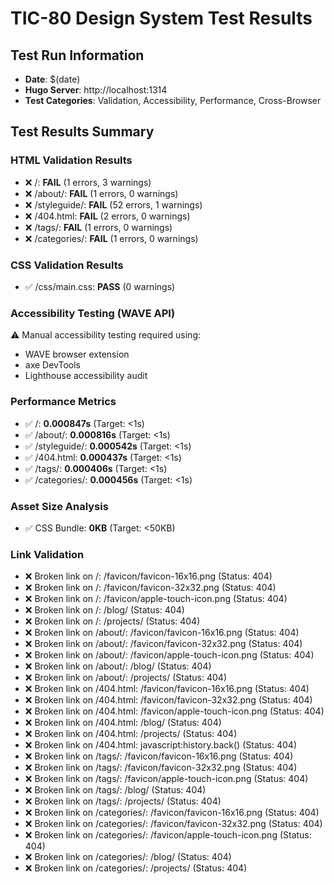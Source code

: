 # TIC-80 Design System Test Results

## Test Run Information
- **Date**: $(date)
- **Hugo Server**: http://localhost:1314
- **Test Categories**: Validation, Accessibility, Performance, Cross-Browser

## Test Results Summary


### HTML Validation Results

- ❌ /: **FAIL** (1 errors, 3 warnings)
- ❌ /about/: **FAIL** (1 errors, 0 warnings)
- ❌ /styleguide/: **FAIL** (52 errors, 1 warnings)
- ❌ /404.html: **FAIL** (2 errors, 0 warnings)
- ❌ /tags/: **FAIL** (1 errors, 0 warnings)
- ❌ /categories/: **FAIL** (1 errors, 0 warnings)

### CSS Validation Results

- ✅ /css/main.css: **PASS** (0 warnings)

### Accessibility Testing (WAVE API)


⚠️ Manual accessibility testing required using:
- WAVE browser extension
- axe DevTools
- Lighthouse accessibility audit

### Performance Metrics

- ✅ /: **0.000847s** (Target: <1s)
- ✅ /about/: **0.000816s** (Target: <1s)
- ✅ /styleguide/: **0.000542s** (Target: <1s)
- ✅ /404.html: **0.000437s** (Target: <1s)
- ✅ /tags/: **0.000406s** (Target: <1s)
- ✅ /categories/: **0.000456s** (Target: <1s)

### Asset Size Analysis

- ✅ CSS Bundle: **0KB** (Target: <50KB)

### Link Validation

- ❌ Broken link on /: /favicon/favicon-16x16.png (Status: 404)
- ❌ Broken link on /: /favicon/favicon-32x32.png (Status: 404)
- ❌ Broken link on /: /favicon/apple-touch-icon.png (Status: 404)
- ❌ Broken link on /: /blog/ (Status: 404)
- ❌ Broken link on /: /projects/ (Status: 404)
- ❌ Broken link on /about/: /favicon/favicon-16x16.png (Status: 404)
- ❌ Broken link on /about/: /favicon/favicon-32x32.png (Status: 404)
- ❌ Broken link on /about/: /favicon/apple-touch-icon.png (Status: 404)
- ❌ Broken link on /about/: /blog/ (Status: 404)
- ❌ Broken link on /about/: /projects/ (Status: 404)
- ❌ Broken link on /404.html: /favicon/favicon-16x16.png (Status: 404)
- ❌ Broken link on /404.html: /favicon/favicon-32x32.png (Status: 404)
- ❌ Broken link on /404.html: /favicon/apple-touch-icon.png (Status: 404)
- ❌ Broken link on /404.html: /blog/ (Status: 404)
- ❌ Broken link on /404.html: /projects/ (Status: 404)
- ❌ Broken link on /404.html: javascript:history.back() (Status: 404)
- ❌ Broken link on /tags/: /favicon/favicon-16x16.png (Status: 404)
- ❌ Broken link on /tags/: /favicon/favicon-32x32.png (Status: 404)
- ❌ Broken link on /tags/: /favicon/apple-touch-icon.png (Status: 404)
- ❌ Broken link on /tags/: /blog/ (Status: 404)
- ❌ Broken link on /tags/: /projects/ (Status: 404)
- ❌ Broken link on /categories/: /favicon/favicon-16x16.png (Status: 404)
- ❌ Broken link on /categories/: /favicon/favicon-32x32.png (Status: 404)
- ❌ Broken link on /categories/: /favicon/apple-touch-icon.png (Status: 404)
- ❌ Broken link on /categories/: /blog/ (Status: 404)
- ❌ Broken link on /categories/: /projects/ (Status: 404)
